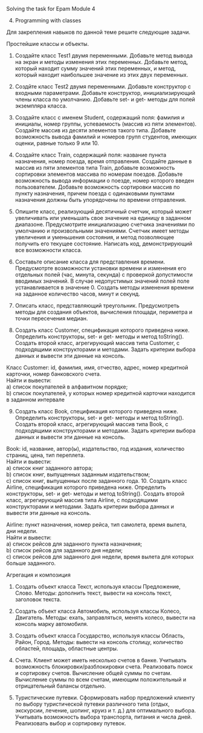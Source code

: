 Solving the task for Epam Module 4

4. Programming with classes

Для закрепления навыков по данной теме решите следующие задачи.  

Простейшие классы и объекты. 
 
1.  Создайте  класс  Test1  двумя  переменными.  Добавьте  метод  вывода  на  экран  и  методы  изменения  этих 
переменных. Добавьте метод,  который  находит  сумму  значений  этих  переменных,  и  метод,  который  находит 
наибольшее значение из этих двух переменных. 
 
2.  Создйте  класс  Test2  двумя  переменными.  Добавьте  конструктор  с  входными  параметрами.  Добавьте 
конструктор, инициализирующий члены класса по умолчанию. Добавьте set- и get- методы для полей экземпляра 
класса. 
 
3. Создайте класс с именем Student, содержащий поля: фамилия и инициалы, номер группы, успеваемость (массив 
из пяти элементов). Создайте массив из десяти элементов такого типа. Добавьте возможность вывода фамилий и 
номеров групп студентов, имеющих оценки, равные только 9 или 10. 
 
4.  Создайте  класс  Train,  содержащий  поля:  название  пункта  назначения,  номер  поезда,  время  отправления. 
Создайте данные в массив из пяти элементов типа Train, добавьте возможность сортировки элементов массива по 
номерам поездов. Добавьте возможность вывода информации о поезде, номер которого введен пользователем. 
Добавьте  возможность  сортировки  массив  по  пункту  назначения,  причем  поезда  с  одинаковыми  пунктами 
назначения должны быть упорядочены по времени отправления. 
 
5. Опишите класс, реализующий десятичный счетчик, который может увеличивать или уменьшать свое значение 
на  единицу  в  заданном  диапазоне.  Предусмотрите инициализацию  счетчика  значениями  по  умолчанию  и 
произвольными  значениями. Счетчик  имеет  методы  увеличения  и  уменьшения  состояния,  и  метод 
позволяющее получить его текущее состояние. Написать код, демонстрирующий все возможности класса. 
 
6.  Составьте  описание  класса  для  представления  времени.  Предусмотрте  возможности установки  времени  и 
изменения его отдельных полей (час, минута, секунда) с проверкой допустимости вводимых значений. В случае 
недопустимых  значений полей  поле  устанавливается  в  значение  0.  Создать  методы  изменения  времени на 
заданное количество часов, минут и секунд. 
 
7.  Описать  класс,  представляющий  треугольник.  Предусмотреть  методы  для  создания объектов,  вычисления 
площади, периметра и точки пересечения медиан.  
 
8. Создать класс Customer, спецификация которого приведена ниже. Определить конструкторы, set- и get- методы 
и метод  toString(). Создать второй класс, агрегирующий массив типа Customer, с подходящими конструкторами 
и методами. Задать критерии выбора данных и вывести эти данные на консоль.  
 
Класс Customer: id, фамилия, имя, отчество, адрес, номер кредитной карточки, номер банковского счета.  
Найти и вывести:  
a) список покупателей в алфавитном порядке;  
b) список покупателей, у которых номер кредитной карточки находится в заданном интервале 
 
9. Создать класс Book, спецификация которого приведена ниже. Определить конструкторы, set- и get- методы и 
метод    toString(). Создать  второй  класс,  агрегирующий  массив  типа  Book,  с  подходящими  конструкторами  и 
методами. Задать критерии выбора данных и вывести эти данные на консоль.  
 
Book: id, название, автор(ы), издательство, год издания, количество страниц, цена, тип переплета.  
Найти и вывести:  
a) список книг заданного автора;  
b) список книг, выпущенных заданным издательством;  
c) список книг, выпущенных после заданного года. 
 10. Создать класс Airline, спецификация которого приведена ниже. Определить конструкторы, set- и get- методы 
и метод  toString(). Создать второй класс, агрегирующий массив типа Airline, с подходящими конструкторами и 
методами. Задать критерии выбора данных и вывести эти данные на консоль.  
 
Airline: пункт назначения, номер рейса, тип самолета, время вылета, дни недели.  
Найти и вывести:  
a) список рейсов для заданного пункта назначения;  
b) список рейсов для заданного дня недели;  
c) список рейсов для заданного дня недели, время вылета для которых больше заданного. 
 
Агрегация и композиция 
 
1. Создать объект класса Текст, используя классы Предложение, Слово. Методы: дополнить текст, вывести на 
консоль текст, заголовок текста.  
 
2. Создать объект класса Автомобиль, используя классы Колесо, Двигатель. Методы: ехать, заправляться, 
менять колесо, вывести на консоль марку автомобиля.  
 
3. Создать объект класса Государство, используя классы Область, Район, Город. Методы: вывести на консоль 
столицу, количество областей, площадь, областные центры.  
 
4. Счета. Клиент может иметь несколько счетов в банке. Учитывать возможность блокировки/разблокировки 
счета. Реализовать поиск и сортировку счетов. Вычисление общей суммы по счетам. Вычисление суммы по 
всем счетам, имеющим положительный и отрицательный балансы отдельно. 
 
5. Туристические путевки. Сформировать набор предложений клиенту по выбору туристической путевки 
различного типа (отдых, экскурсии, лечение, шопинг, круиз и т. д.) для оптимального выбора. Учитывать 
возможность выбора транспорта, питания и числа дней. Реализовать выбор и сортировку путевок.
